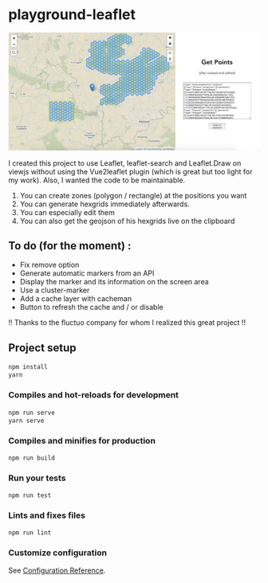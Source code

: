 # playground-leaflet

![image](./img.png)

I created this project to use Leaflet, leaflet-search and Leaflet.Draw on viewjs without using the Vue2leaflet plugin (which is great but too light for my work). Also, I wanted the code to be maintainable.

1. You can create zones (polygon / rectangle) at the positions you want
2. You can generate hexgrids immediately afterwards.
3. You can especially edit them
4. You can also get the geojson of his hexgrids live on the clipboard

## To do (for the moment) :

- Fix remove option
- Generate automatic markers from an API
- Display the marker and its information on the screen area
- Use a cluster-marker
- Add a cache layer with cacheman
- Button to refresh the cache and / or disable

!! Thanks to the fluctuo company for whom I realized this great project !!

## Project setup

```
npm install
yarn
```

### Compiles and hot-reloads for development

```
npm run serve
yarn serve
```

### Compiles and minifies for production

```
npm run build
```

### Run your tests

```
npm run test
```

### Lints and fixes files

```
npm run lint
```

### Customize configuration

See [Configuration Reference](https://cli.vuejs.org/config/).
